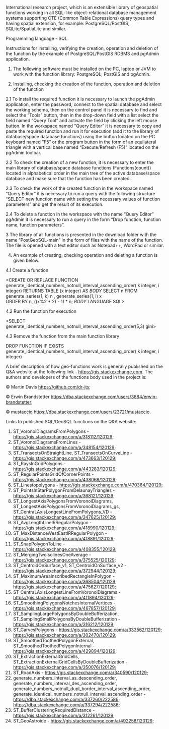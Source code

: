 International research project, which is an extensible library of geospatial functions working in all SQL-like object-relational database management systems supporting CTE (Common Table Expressions) query types and having spatial extension, for example: PostgreSQL/PostGIS, SQLite/SpatiaLite and similar.

Programming language - SQL.

Instructions for installing, verifying the creation, operation and deletion of the function by the example of PostgreSQL/PostGIS RDBMS and pgAdmin application.

1. The following software must be installed on the PC, laptop or JVM to work with the function library: PostgreSQL, PostGIS and pgAdmin.

2. Installing, checking the creation of the function, operation and deletion of the function

2.1 To install the required function it is necessary to launch the pgAdmin application, enter the password, connect to the spatial database and select the working schema, then on the control panel it is necessary to find and select the “Tools” button, then in the drop-down field with a list select the field named “Query Tool” and activate the field by clicking the left mouse button. In the workspace named “Query Editor” it is necessary to copy and paste the required function and run it for execution (add it to the library of database/space database functions) using the button located on the PC keyboard named “F5” or the program button in the form of an equilateral triangle with a vertical base named “Execute/Refresh (F5)” located on the pgAdmin toolbar. 

2.2 To check the creation of a new function, it is necessary to enter the main library of database/space database functions (Functions(count)) located in alphabetical order in the main tree of the active database/space database and make sure that the function has been created.

2.3 To check the work of the created function in the workspace named “Query Editor” it is necessary to run a query with the following structure “SELECT new function name with setting the necessary values of function parameters” and get the result of its execution.

2.4 To delete a function in the workspace with the name “Query Editor” pgAdmin it is necessary to run a query in the form “Drop function, function name, function parameters”.
   
3 The library of all functions is presented in the download folder with the name “PostGeoSQL-main” in the form of files with the name of the function. The file is opened with a text editor such as Notepad++, WordPad or similar.

4. An example of creating, checking operation and deleting a function is given below.

4.1 Create a function

<CREATE OR REPLACE FUNCTION generate_identical_numbers_notnull_interval_ascending_order(
    k integer,
    i integer)
RETURNS TABLE (x integer) AS 
$BODY$
      SELECT n
      FROM generate_series(1, k) n 
           , generate_series(1, i) x  
      ORDER BY n, ((x%2 * 2) - 1) * n;
$BODY$
LANGUAGE SQL>

4.2 Run the function for execution

<SELECT generate_identical_numbers_notnull_interval_ascending_order(5,3) gini>

4.3 Remove the function from the main function library

DROP FUNCTION IF EXISTS generate_identical_numbers_notnull_interval_ascending_order(
    k integer,
    i integer)

A brief description of how geo-functions work is generally published on the Q&A website at the following link - https://gis.stackexchange.com. 
The authors and developers of the functions body used in the project is:

© Martin Davis https://github.com/dr-jts;

© Erwin Brandstetter https://dba.stackexchange.com/users/3684/erwin-brandstetter;

© mustaccio https://dba.stackexchange.com/users/23721/mustaccio.

Links to published SQL/GeoSQL functions on the Q&A website:
1) ST_VoronoiDiagramsFromPolygons - https://gis.stackexchange.com/a/318112/120129;
2) ST_VoronoiDiagramsFromLines - https://gis.stackexchange.com/a/348154/120129;
3) ST_TransectsOnStraightLine, ST_TransectsOnCurveLine - https://gis.stackexchange.com/a/473663/120129;
4) ST_RaysInGridPolygons - https://gis.stackexchange.com/a/443283/120129;
5) ST_RegularPointsGridOfCornerPoints - https://gis.stackexchange.com/a/438068/120129;
6) ST_Linestopolygons - https://gis.stackexchange.com/a/470364/120129;
7) ST_PointsInStarPolygonFromDelaunayTriangles - https://gis.stackexchange.com/a/368121/120129;
8) ST_LongestAxisPolygonsFromVoronoiDiagrams, ST_LongestAxisPolygonsFromVoronoiDiagrams_gs, ST_CentraLAxisLongestLineFromPolygons_VD - https://gis.stackexchange.com/a/347625/120129;
9) ST_AvgLengthLineIRRegularPolygon - https://gis.stackexchange.com/a/418990/120129;
10) ST_MaxDistanceWestEastIRRegularPolygon - https://gis.stackexchange.com/a/418891/120129;
11) ST_SnapPolygonToLine - https://gis.stackexchange.com/a/408355/120129;
12) ST_MergingTwoIsolinesOneAverage - https://gis.stackexchange.com/a/375525/120129;
13) ST_CentroidOnSurface_v1,  ST_CentroidOnSurface_v2 - https://gis.stackexchange.com/a/372944/120129;
14) ST_MaximumAreaInscribedRectangleInPolygon - https://gis.stackexchange.com/a/368504/120129; https://gis.stackexchange.com/a/475627/120129;
15) ST_CentraLAxisLongestLineFromVoronoiDiagrams - https://gis.stackexchange.com/a/411894/120129;
16) ST_SmoothingPolygonsNotchesInternalVertices - https://gis.stackexchange.com/a/467857/120129;
17) ST_SamplingLargePolygonsByDoubleBufferization, ST_SamplingSmallPolygonsByDoubleBufferization - https://gis.stackexchange.com/a/316212/120129;
18) ST_CarvesPolygons - https://gis.stackexchange.com/a/333562/120129; https://gis.stackexchange.com/a/302470/120129;
19) ST_SmoothedToothedPolygonExternal, ST_SmoothedToothedPolygonInternal - https://gis.stackexchange.com/a/429894/120129;
20) ST_ExtractionExternalGridCells, ST_ExtractionExternalGridCellsByDoubleBufferization  - https://gis.stackexchange.com/a/350076/120129;
21) ST_RoadAxis - https://gis.stackexchange.com/a/340590/120129;
22) generate_numbers_interval_as_descending_order, generate_numbers_interval_des_ascending_order, generate_numbers_notnull_dupl_border_interval_ascending_order, generate_identical_numbers_notnull_interval_ascending_order - https://dba.stackexchange.com/a/337260/222586; https://dba.stackexchange.com/a/337294/222586;
23) ST_BufferClusteringRequiredDistance - https://gis.stackexchange.com/a/312261/120129;
24) ST_GeoAstroide - https://gis.stackexchange.com/a/492258/120129;
